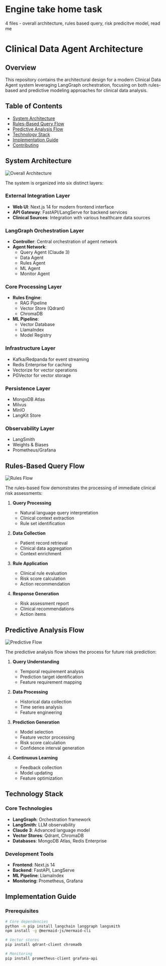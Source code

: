# Engine take home task
 4 files - overall architecture, rules based query, risk predicitve model, read me

 # Clinical Data Agent Architecture

## Overview
This repository contains the architectural design for a modern Clinical Data Agent system leveraging LangGraph orchestration, focusing on both rules-based and predictive modeling approaches for clinical data analysis.

## Table of Contents
- [System Architecture](#system-architecture)
- [Rules-Based Query Flow](#rules-based-query-flow)
- [Predictive Analysis Flow](#predictive-analysis-flow)
- [Technology Stack](#technology-stack)
- [Implementation Guide](#implementation-guide)
- [Contributing](#contributing)

## System Architecture

![Overall Architecture](./src/assets/architecture.png)

The system is organized into six distinct layers:

### External Integration Layer
- **Web UI**: Next.js 14 for modern frontend interface
- **API Gateway**: FastAPI/LangServe for backend services
- **Clinical Sources**: Integration with various healthcare data sources

### LangGraph Orchestration Layer
- **Controller**: Central orchestration of agent network
- **Agent Network**:
  - Query Agent (Claude 3)
  - Data Agent
  - Rules Agent
  - ML Agent
  - Monitor Agent

### Core Processing Layer
- **Rules Engine**:
  - RAG Pipeline
  - Vector Store (Qdrant)
  - ChromaDB
- **ML Pipeline**:
  - Vector Database
  - LlamaIndex
  - Model Registry

### Infrastructure Layer
- Kafka/Redpanda for event streaming
- Redis Enterprise for caching
- Vectorize for vector operations
- PGVector for vector storage

### Persistence Layer
- MongoDB Atlas
- Milvus
- MinIO
- LangKit Store

### Observability Layer
- LangSmith
- Weights & Biases
- Prometheus/Grafana

## Rules-Based Query Flow

![Rules Flow](./src/assets/rules-sequence.png)

The rules-based flow demonstrates the processing of immediate clinical risk assessments:

1. **Query Processing**
   - Natural language query interpretation
   - Clinical context extraction
   - Rule set identification

2. **Data Collection**
   - Patient record retrieval
   - Clinical data aggregation
   - Context enrichment

3. **Rule Application**
   - Clinical rule evaluation
   - Risk score calculation
   - Action recommendation

4. **Response Generation**
   - Risk assessment report
   - Clinical recommendations
   - Action items

## Predictive Analysis Flow

![Predictive Flow](./src/assets/predictive-sequence.png)

The predictive analysis flow shows the process for future risk prediction:

1. **Query Understanding**
   - Temporal requirement analysis
   - Prediction target identification
   - Feature requirement mapping

2. **Data Processing**
   - Historical data collection
   - Time series analysis
   - Feature engineering

3. **Prediction Generation**
   - Model selection
   - Feature vector processing
   - Risk score calculation
   - Confidence interval generation

4. **Continuous Learning**
   - Feedback collection
   - Model updating
   - Feature optimization

## Technology Stack

### Core Technologies
- **LangGraph**: Orchestration framework
- **LangSmith**: LLM observability
- **Claude 3**: Advanced language model
- **Vector Stores**: Qdrant, ChromaDB
- **Databases**: MongoDB Atlas, Redis Enterprise

### Development Tools
- **Frontend**: Next.js 14
- **Backend**: FastAPI, LangServe
- **ML Pipeline**: LlamaIndex
- **Monitoring**: Prometheus, Grafana

## Implementation Guide

### Prerequisites
```bash
# Core dependencies
python -m pip install langchain langgraph langsmith
npm install -g @mermaid-js/mermaid-cli

# Vector stores
pip install qdrant-client chromadb

# Monitoring
pip install prometheus-client grafana-api

